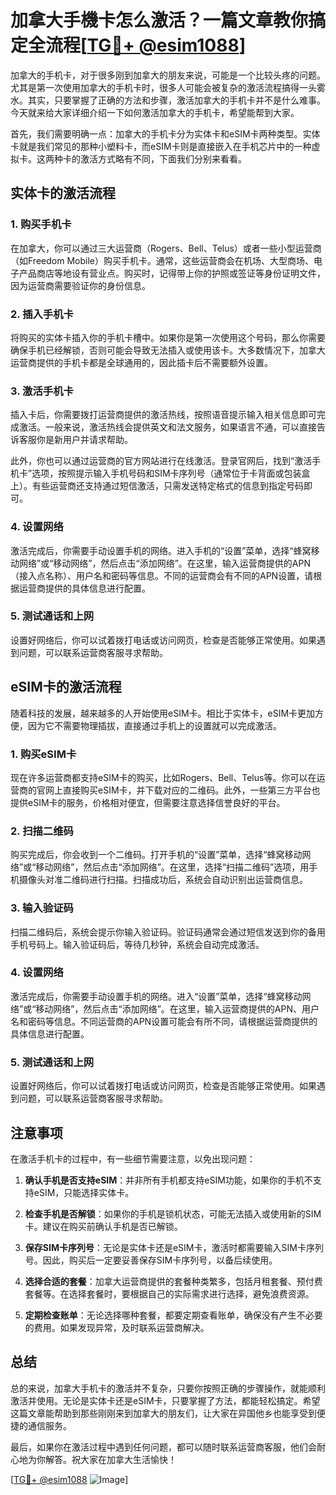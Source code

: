# 加拿大手機卡怎么激活？一篇文章教你搞定全流程[[TG💪+ @esim1088](https://t.me/s/esim1088)]

加拿大的手机卡，对于很多刚到加拿大的朋友来说，可能是一个比较头疼的问题。尤其是第一次使用加拿大的手机卡时，很多人可能会被复杂的激活流程搞得一头雾水。其实，只要掌握了正确的方法和步骤，激活加拿大的手机卡并不是什么难事。今天就来给大家详细介绍一下如何激活加拿大的手机卡，希望能帮到大家。

首先，我们需要明确一点：加拿大的手机卡分为实体卡和eSIM卡两种类型。实体卡就是我们常见的那种小塑料卡，而eSIM卡则是直接嵌入在手机芯片中的一种虚拟卡。这两种卡的激活方式略有不同，下面我们分别来看看。

## 实体卡的激活流程

### 1. 购买手机卡
在加拿大，你可以通过三大运营商（Rogers、Bell、Telus）或者一些小型运营商（如Freedom Mobile）购买手机卡。通常，这些运营商会在机场、大型商场、电子产品商店等地设有营业点。购买时，记得带上你的护照或签证等身份证明文件，因为运营商需要验证你的身份信息。

### 2. 插入手机卡
将购买的实体卡插入你的手机卡槽中。如果你是第一次使用这个号码，那么你需要确保手机已经解锁，否则可能会导致无法插入或使用该卡。大多数情况下，加拿大运营商提供的手机卡都是全球通用的，因此插卡后不需要额外设置。

### 3. 激活手机卡
插入卡后，你需要拨打运营商提供的激活热线，按照语音提示输入相关信息即可完成激活。一般来说，激活热线会提供英文和法文服务，如果语言不通，可以直接告诉客服你是新用户并请求帮助。

此外，你也可以通过运营商的官方网站进行在线激活。登录官网后，找到“激活手机卡”选项，按照提示输入手机号码和SIM卡序列号（通常位于卡背面或包装盒上）。有些运营商还支持通过短信激活，只需发送特定格式的信息到指定号码即可。

### 4. 设置网络
激活完成后，你需要手动设置手机的网络。进入手机的“设置”菜单，选择“蜂窝移动网络”或“移动网络”，然后点击“添加网络”。在这里，输入运营商提供的APN（接入点名称）、用户名和密码等信息。不同的运营商会有不同的APN设置，请根据运营商提供的具体信息进行配置。

### 5. 测试通话和上网
设置好网络后，你可以试着拨打电话或访问网页，检查是否能够正常使用。如果遇到问题，可以联系运营商客服寻求帮助。

## eSIM卡的激活流程

随着科技的发展，越来越多的人开始使用eSIM卡。相比于实体卡，eSIM卡更加方便，因为它不需要物理插拔，直接通过手机上的设置就可以完成激活。

### 1. 购买eSIM卡
现在许多运营商都支持eSIM卡的购买，比如Rogers、Bell、Telus等。你可以在运营商的官网上直接购买eSIM卡，并下载对应的二维码。此外，一些第三方平台也提供eSIM卡的服务，价格相对便宜，但需要注意选择信誉良好的平台。

### 2. 扫描二维码
购买完成后，你会收到一个二维码。打开手机的“设置”菜单，选择“蜂窝移动网络”或“移动网络”，然后点击“添加网络”。在这里，选择“扫描二维码”选项，用手机摄像头对准二维码进行扫描。扫描成功后，系统会自动识别出运营商信息。

### 3. 输入验证码
扫描二维码后，系统会提示你输入验证码。验证码通常会通过短信发送到你的备用手机号码上。输入验证码后，等待几秒钟，系统会自动完成激活。

### 4. 设置网络
激活完成后，你需要手动设置手机的网络。进入“设置”菜单，选择“蜂窝移动网络”或“移动网络”，然后点击“添加网络”。在这里，输入运营商提供的APN、用户名和密码等信息。不同运营商的APN设置可能会有所不同，请根据运营商提供的具体信息进行配置。

### 5. 测试通话和上网
设置好网络后，你可以试着拨打电话或访问网页，检查是否能够正常使用。如果遇到问题，可以联系运营商客服寻求帮助。

## 注意事项

在激活手机卡的过程中，有一些细节需要注意，以免出现问题：

1. **确认手机是否支持eSIM**：并非所有手机都支持eSIM功能，如果你的手机不支持eSIM，只能选择实体卡。
   
2. **检查手机是否解锁**：如果你的手机是锁机状态，可能无法插入或使用新的SIM卡。建议在购买前确认手机是否已解锁。

3. **保存SIM卡序列号**：无论是实体卡还是eSIM卡，激活时都需要输入SIM卡序列号。因此，购买后一定要妥善保存SIM卡序列号，以备后续使用。

4. **选择合适的套餐**：加拿大运营商提供的套餐种类繁多，包括月租套餐、预付费套餐等。在选择套餐时，要根据自己的实际需求进行选择，避免浪费资源。

5. **定期检查账单**：无论选择哪种套餐，都要定期查看账单，确保没有产生不必要的费用。如果发现异常，及时联系运营商解决。

## 总结

总的来说，加拿大手机卡的激活并不复杂，只要你按照正确的步骤操作，就能顺利激活并使用。无论是实体卡还是eSIM卡，只要掌握了方法，都能轻松搞定。希望这篇文章能帮助到那些刚刚来到加拿大的朋友们，让大家在异国他乡也能享受到便捷的通信服务。

最后，如果你在激活过程中遇到任何问题，都可以随时联系运营商客服，他们会耐心地为你解答。祝大家在加拿大生活愉快！

[[TG💪+ @esim1088](https://t.me/s/esim1088) ![Image](https://i.postimg.cc/4NQfJmqS/Snipaste-2025-05-13-00-14-12.png)]